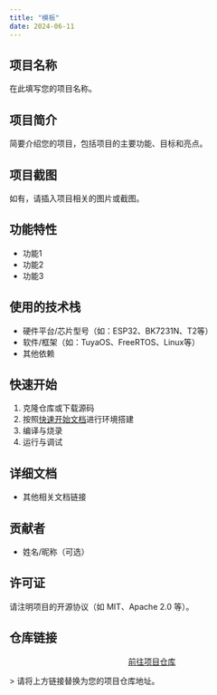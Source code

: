 ```yaml
---
title: "模板"
date: 2024-06-11
---
```


## 项目名称
在此填写您的项目名称。



## 项目简介

简要介绍您的项目，包括项目的主要功能、目标和亮点。

## 项目截图

如有，请插入项目相关的图片或截图。

## 功能特性

- 功能1
- 功能2
- 功能3

## 使用的技术栈

- 硬件平台/芯片型号（如：ESP32、BK7231N、T2等）
- 软件/框架（如：TuyaOS、FreeRTOS、Linux等）
- 其他依赖

## 快速开始

1. 克隆仓库或下载源码
2. 按照[快速开始文档](../quick-start/index.md)进行环境搭建
3. 编译与烧录
4. 运行与调试

## 详细文档
- 其他相关文档链接

## 贡献者
- 姓名/昵称（可选）

## 许可证

请注明项目的开源协议（如 MIT、Apache 2.0 等）。


## 仓库链接
<p align="center">
  <a
    href="https://github.com/your-repo-link"
    target="_blank"
    className="button button--primary"
    style={{
      fontSize: "1rem",
      padding: "10px 2em",
      borderRadius: "10px",
    }}
  >
    前往项目仓库
  </a>
</p>
> 请将上方链接替换为您的项目仓库地址。
